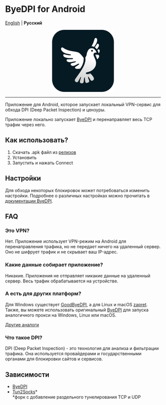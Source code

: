 # ByeDPI for Android

[English](README.md) | **Русский**

<div align="center">
<img src=".github/images/logo.svg" height="200px" width="200px" />
</div>

---

Приложение для Android, которое запускает локальный VPN-сервис для обхода DPI (Deep Packet Inspection) и цензуры.

Приложение локально запускает [ByeDPI](https://github.com/hufrea/byedpi) и перенаправляет весь TCP трафик через него.

## Как использовать?

1. Скачать .apk файл из [релизов](https://github.com/dovecoteescapee/ByeDPIAndroid/releases/latest)
2. Установить
3. Запустить и нажать Connect 

## Настройки

Для обхода некоторых блокировок может потребоваться изменить настройки. Подробнее о различных настройках можно прочитать в [документации ByeDPI](https://github.com/hufrea/byedpi#readme-ov-file).

## FAQ

### Это VPN?

Нет. Приложение использует VPN-режим на Android для перенаправления трафика, но не передает ничего на удаленный сервер. Оно не шифрует трафик и не скрывает ваш IP-адрес.

### Какие данные собирает приложение?

Никакие. Приложения не отправляет никакие данные на удаленный сервер. Весь трафик обрабатывается на устройстве.

### А есть для других платформ?

Для Windows существует [GoodByeDPI](https://github.com/ValdikSS/GoodbyeDPI), а для Linux и macOS [zapret](https://github.com/bol-van/zapret). Также, вы можете использовать оригинальный [ByeDPI](https://github.com/hufrea/byedpi) для запуска аналогичного прокси на Windows, Linux или macOS.

[Другие аналоги](https://github.com/ValdikSS/GoodbyeDPI?tab=readme-ov-file#similar-projects)

### Что такое DPI?

DPI (Deep Packet Inspection) - это технология для анализа и фильтрации трафика. Она используется провайдерами и государственными органами для блокировки сайтов и сервисов. 

## Зависимости

- [ByeDPI](https://github.com/hufrea/byedpi)
- [Tun2Socks](https://github.com/dovecoteescapee/tun2socks)*  
  *форк с добавление раздельного тунелирования TCP и UDP

